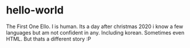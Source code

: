 # hello-world
The First One
Ello. 
I is human.
Its a day after christmas 2020
i know a few languages but am not confident in any.
Including korean.
Sometimes even HTML.
But thats a different story :P
